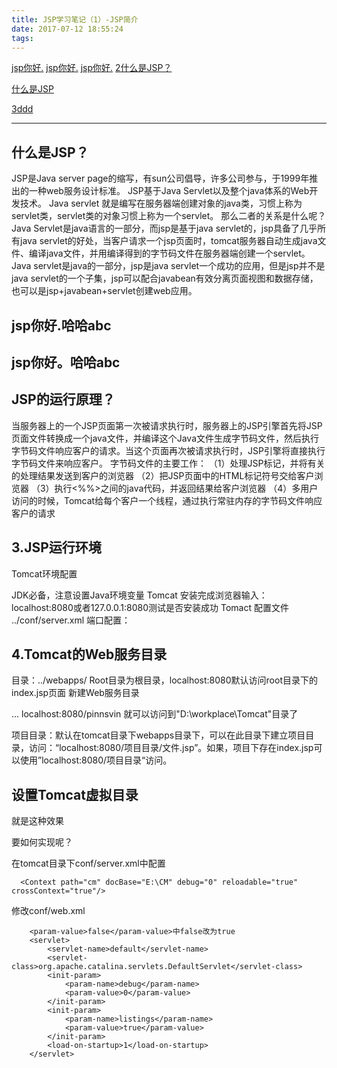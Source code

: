 ```yaml
---
title: JSP学习笔记（1）-JSP简介
date: 2017-07-12 18:55:24
tags:
---
```

[jsp你好.](#jsp你好。哈哈abc)
[jsp你好.](#jsp你好.哈哈abc)
[jsp你好.](#jsp你好哈哈abc)
[2什么是JSP？](#什么是jsp)

<a href="#什么是jsp"> 什么是JSP</a>

<a href="https://github.com/SmartNJ/SimpleLifee.github.io/blob/hexo/source/_posts/test.md#什么是jsp"> 3ddd </a>



---

## 什么是JSP？

JSP是Java server page的缩写，有sun公司倡导，许多公司参与，于1999年推出的一种web服务设计标准。
JSP基于Java Servlet以及整个java体系的Web开发技术。
Java servlet 就是编写在服务器端创建对象的java类，习惯上称为servlet类，servlet类的对象习惯上称为一个servlet。
那么二者的关系是什么呢？
Java Servlet是java语言的一部分，而jsp是基于java servlet的，jsp具备了几乎所有java servlet的好处，当客户请求一个jsp页面时，tomcat服务器自动生成java文件、编译java文件，并用编译得到的字节码文件在服务器端创建一个servlet。
Java servlet是java的一部分，jsp是java servlet一个成功的应用，但是jsp并不是java servlet的一个子集，jsp可以配合javabean有效分离页面视图和数据存储，也可以是jsp+javabean+servlet创建web应用。

## jsp你好.哈哈abc
## jsp你好。哈哈abc
## JSP的运行原理？

当服务器上的一个JSP页面第一次被请求执行时，服务器上的JSP引擎首先将JSP页面文件转换成一个java文件，并编译这个Java文件生成字节码文件，然后执行字节码文件响应客户的请求。当这个页面再次被请求执行时，JSP引擎将直接执行字节码文件来响应客户。
字节码文件的主要工作：
（1）处理JSP标记，并将有关的处理结果发送到客户的浏览器
（2）把JSP页面中的HTML标记符号交给客户浏览器
（3）执行<%%>之间的java代码，并返回结果给客户浏览器
（4）多用户访问的时候，Tomcat给每个客户一个线程，通过执行常驻内存的字节码文件响应客户的请求


## 3.JSP运行环境

Tomcat环境配置

JDK必备，注意设置Java环境变量
Tomcat 安装完成浏览器输入：localhost:8080或者127.0.0.1:8080测试是否安装成功
Tomact 配置文件 ../conf/server.xml
端口配置：

<Connector port="8080" protocol="HTTP/1.1"
           connectionTimeout="20000"
           redirectPort="8443" />
## 4.Tomcat的Web服务目录

目录：../webapps/  Root目录为根目录，localhost:8080默认访问root目录下的index.jsp页面
新建Web服务目录

...
<Context path="pinnsvin" docBase="D:\workplace\Tomcat" debug="0" reloadable="true"/>
</Host>
localhost:8080/pinnsvin 就可以访问到"D:\workplace\Tomcat"目录了


项目目录：默认在tomcat目录下webapps目录下，可以在此目录下建立项目目录，访问：“localhost:8080/项目目录/文件.jsp”。如果，项目下存在index.jsp可以使用”localhost:8080/项目目录“访问。

## 设置Tomcat虚拟目录

就是这种效果



 要如何实现呢？

在tomcat目录下conf/server.xml中配置
```
  <Context path="cm" docBase="E:\CM" debug="0" reloadable="true" crossContext="true"/>
```
修改conf/web.xml
```
    <param-value>false</param-value>中false改为true
    <servlet>
        <servlet-name>default</servlet-name>
        <servlet-class>org.apache.catalina.servlets.DefaultServlet</servlet-class>
        <init-param>
            <param-name>debug</param-name>
            <param-value>0</param-value>
        </init-param>
        <init-param>
            <param-name>listings</param-name>
            <param-value>true</param-value>
        </init-param>
        <load-on-startup>1</load-on-startup>
    </servlet>
```
